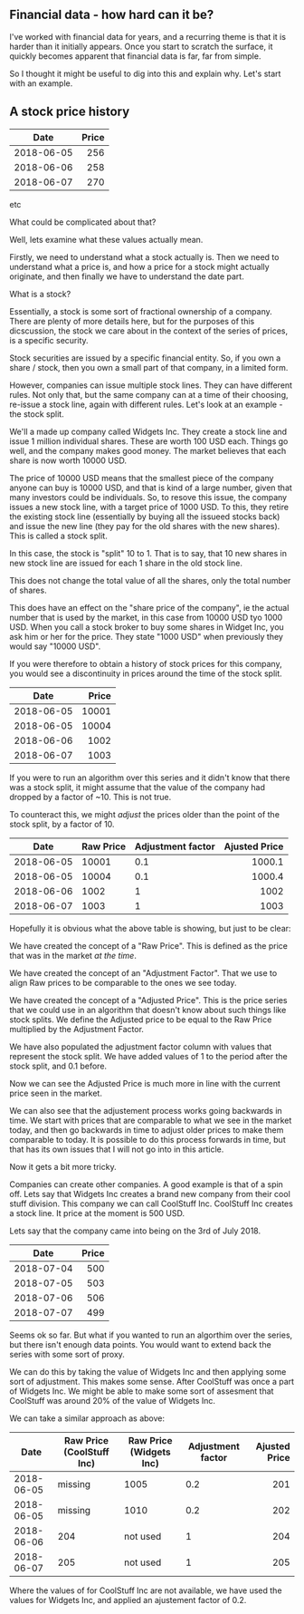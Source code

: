 ## Financial data - how hard can it be?

I've worked with financial data for years, and a recurring theme is that it is harder than it initially appears. Once you start to scratch the surface, it quickly becomes apparent that financial data is far, far from simple. 

So I thought it might be useful to dig into this and explain why. Let's start with an example.

## A stock price history


| Date | Price |
|------------|------------:|
| 2018-06-05 | 256 |
| 2018-06-06 | 258 |
| 2018-06-07 | 270 |

etc

What could be complicated about that?

Well, lets examine what these values actually mean.

Firstly, we need to understand what a stock actually is. Then we need to understand what a price is, and how a price for a stock might actually originate, and then finally we have to understand the date part.

What is a stock?


Essentially, a  stock is some sort of fractional ownership of a company. There are plenty of more details here, but for the purposes of this dicscussion, the stock we care about in the context of the series of prices, is a specific security. 

Stock securities are issued by a specific financial entity. So, if you own a share / stock, then you own a small part of that company, in a limited form. 

However, companies can issue multiple stock lines. They can have different rules. Not only that, but the same company can at a time of their choosing, re-issue a stock line, again with different rules. Let's look at an example - the stock split.

We'll a made up company called Widgets Inc. They create a stock line and issue 1 million individual shares. These are worth 100 USD each. Things go well, and the company makes good money. The market believes that each share is now worth 10000 USD. 

The price of 10000 USD means that the smallest piece of the company anyone can buy is 10000 USD, and that is kind of a large number, given that many investors could be individuals. So, to resove this issue, the company issues a new stock line, with a target price of 1000 USD. To this, they retire the existing stock line (essentially by buying all the issueed stocks back) and issue the new line (they pay for the old shares with the new shares). This is called a stock split. 

In this case, the stock is "split" 10 to 1. That is to say, that 10 new shares in new stock line are issued for each 1 share in the old stock line.

This does not change the total value of all the shares, only the total number of shares.

This does have an effect on the "share price of the company", ie the actual number that is used by the market, in this case from 10000 USD tyo 1000 USD. When you call a stock broker to buy some shares in Widget Inc, you ask him or her for the price. They state "1000 USD" when previously they would say "10000 USD".

If you were therefore to obtain a history of stock prices for this company, you would see a discontinuity in prices around the time of the stock split. 

| Date | Price |
|------------|------------:|
| 2018-06-05 | 10001 |
| 2018-06-05 | 10004 |
| 2018-06-06 | 1002 |
| 2018-06-07 | 1003 |

If you were to run an algorithm over this series and it didn't know that there was a stock split, it might assume that the value of the company had dropped by a factor of ~10. This is not true.

To counteract this, we might _adjust_ the prices older than the point of the stock split, by a factor of 10.

| Date | Raw Price | Adjustment factor | Ajusted Price |
|------------|------------|------------|------------:|
| 2018-06-05 | 10001 | 0.1 | 1000.1 |
| 2018-06-05 | 10004 | 0.1 | 1000.4 |
| 2018-06-06 | 1002 | 1 | 1002 |
| 2018-06-07 | 1003 | 1 | 1003 |

Hopefully it is obvious what the above table is showing, but just to be clear:

We have created the concept of a "Raw Price". This is defined as the price that was in the market _at the time_.

We have created the concept of an "Adjustment Factor". That we use to align Raw prices to be comparable to the ones we see today.

We have created the concept of a "Adjusted Price". This is the price series that we could use in an algorithm that doesn't know about such things like stock splits. We define the Adjusted price to be equal to the Raw Price multiplied by the Adjustment Factor.

We have also populated the adjustment factor column with values that represent the stock split. We have added values of 1 to the period after the stock split, and 0.1 before.

Now we can see the Adjusted Price is much more in line with the current price seen in the market.

We can also see that the adjustement process works going backwards in time. We start with prices that are comparable to what we see in the market today, and then go backwards in time to adjust older prices to make them comparable to today. It is possible to do this process forwards in time, but that has its own issues that I will not go into in this article.

Now it gets a bit more tricky.

Companies can create other companies. A good example is that of a spin off. Lets say that Widgets Inc creates a brand new company from their cool stuff division. This company we can call CoolStuff Inc. CoolStuff Inc creates a stock line. It price at the moment is 500 USD.

Lets say that the company came into being on the 3rd of July 2018.

| Date | Price |
|------------|------------:|
| 2018-07-04 | 500 |
| 2018-07-05 | 503 |
| 2018-07-06 | 506 |
| 2018-07-07 | 499 |

Seems ok so far. But what if you wanted to run an algorthim over the series, but there isn't enough data points. You would want to extend back the series with some sort of proxy.

We can do this by taking the value of Widgets Inc and then applying some sort of adjustment. This makes some sense. After CoolStuff was once a part of Widgets Inc. We might be able to make some sort of assesment that CoolStuff was around 20% of the value of Widgets Inc. 

We can take a similar approach as above:


| Date | Raw Price (CoolStuff Inc) | Raw Price (Widgets Inc) | Adjustment factor | Ajusted Price |
|------------|------------|------------|------------|------------:|
| 2018-06-05 | missing | 1005 | 0.2 | 201 |
| 2018-06-05 | missing | 1010 | 0.2 | 202 |
| 2018-06-06 | 204 | not used | 1 | 204 |
| 2018-06-07 | 205 | not used | 1 | 205 |

Where the values of for CoolStuff Inc are not available, we have used the values for Widgets Inc, and applied an ajustement factor of 0.2.


